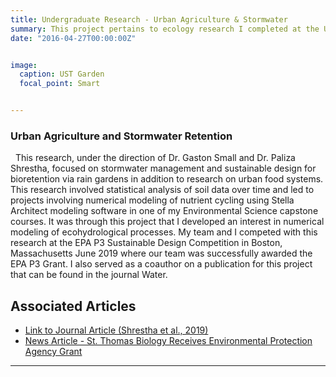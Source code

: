 ```yaml
---
title: Undergraduate Research - Urban Agriculture & Stormwater
summary: This project pertains to ecology research I completed at the University of St. Thomas under P.I. Dr. Gaston Small with assistance from Post-Doc Dr. Paliza Shrestha. 
date: "2016-04-27T00:00:00Z"


image:
  caption: UST Garden
  focal_point: Smart


---
```

### Urban Agriculture and Stormwater Retention
&nbsp;
      This research, under the direction of Dr. Gaston Small and Dr. Paliza Shrestha, focused on stormwater management and sustainable design for bioretention via rain gardens in addition to research on urban food systems. This research involved statistical analysis of soil data over time and led to projects involving numerical modeling of nutrient cycling using Stella Architect modeling software in one of my Environmental Science capstone courses. It was through this project that I developed an interest in numerical modeling of ecohydrological processes. My team and I competed with this research at the EPA P3 Sustainable Design Competition in Boston, Massachusetts June 2019 where our team was successfully awarded the EPA P3 Grant. I also served as a coauthor on a publication for this project that can be found in the journal Water.

## Associated Articles 

* [Link to Journal Article (Shrestha et al., 2019)](https://www.mdpi.com/2073-4441/11/8/1575)
* [News Article - St. Thomas Biology Receives Environmental Protection Agency Grant](https://news.stthomas.edu/st-thomas-biology-receives-environmental-protection-agency-grant/)
---
